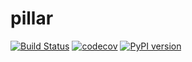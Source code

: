 # pillar

[![Build Status](https://travis-ci.com/graysonhead/pillar.svg?branch=main)](https://travis-ci.com/graysonhead/pillar)
[![codecov](https://codecov.io/gh/graysonhead/pillar/branch/main/graph/badge.svg)](https://codecov.io/gh/graysonhead/pillar)
[![PyPI version](https://badge.fury.io/py/pillar.svg)](https://badge.fury.io/py/pillar)